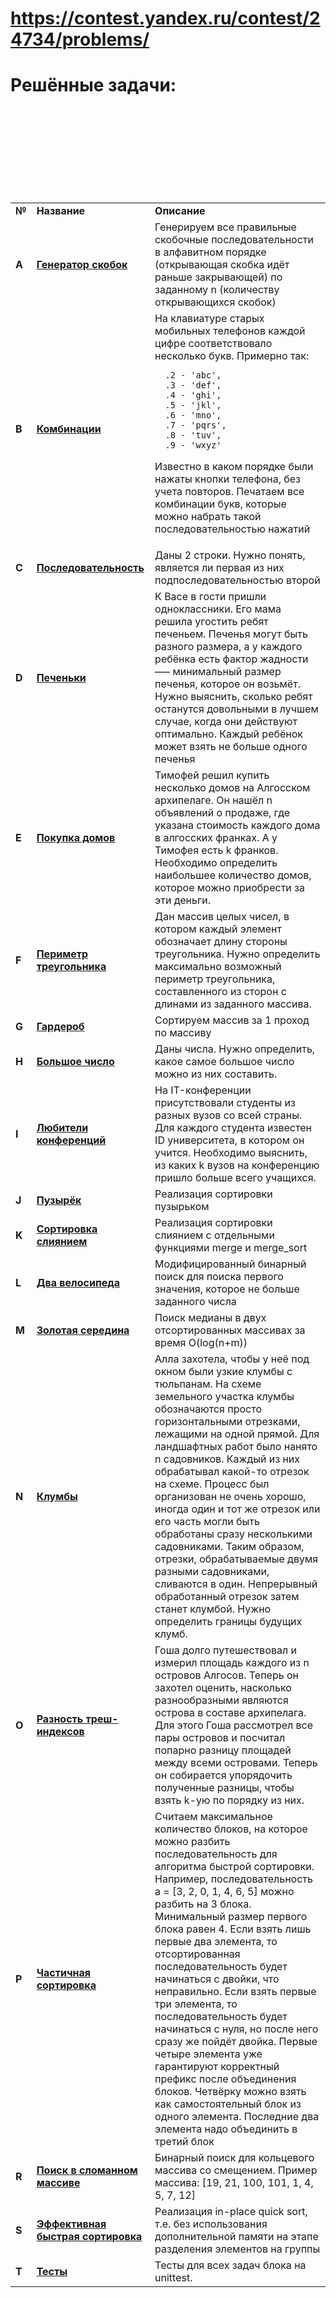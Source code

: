 # https://contest.yandex.ru/contest/24734/problems/
<!DOCTYPE html>
<html>
 <head>
  <meta charset="utf-8">
 </head>
 <body>
  <h1>Решённые задачи:</h1>
   <table>
    <tr>
      <td><b>№</b></td>
      <td><b>Название</b></td>
      <td><b>Описание</b></td>
     </tr>
     <tr>
      <td><b>A</b></td>
      <td><a href="XXX" target="_blank"><b>Генератор скобок</b></a></td>
      <td>Генерируем все правильные скобочные последовательности в алфавитном порядке (открывающая скобка идёт раньше закрывающей) по заданному n (количеству открывающихся скобок)</td>
     </tr>
     <tr>
      <td><b>B</b></td>
      <td><a href="XXX" target="_blank"><b>Комбинации</b></a></td>
      <td>На клавиатуре старых мобильных телефонов каждой цифре соответствовало несколько букв. Примерно так:
  
      .2 - 'abc',
      .3 - 'def',
      .4 - 'ghi',
      .5 - 'jkl',
      .6 - 'mno',
      .7 - 'pqrs',
      .8 - 'tuv',
      .9 - 'wxyz'
  Известно в каком порядке были нажаты кнопки телефона, без учета повторов. Печатаем все комбинации букв, которые можно набрать такой последовательностью нажатий
      </td>
     </tr>
     <tr>
      <td><b>C</b></td>
      <td><a href="XXX" target="_blank"><b>Последовательность</b></a></td>
      <td>Даны 2 строки. Нужно понять, является ли первая из них подпоследовательностью второй</td>
     </tr>
     <tr>
      <td><b>D</b></td>
      <td><a href="XXX" target="_blank"><b>Печеньки</b></a></td>
      <td>К Васе в гости пришли одноклассники. Его мама решила угостить ребят печеньем. Печенья могут быть разного размера, а у каждого ребёнка есть фактор жадности —– минимальный размер печенья, которое он возьмёт. Нужно выяснить, сколько ребят останутся довольными в лучшем случае, когда они действуют оптимально. Каждый ребёнок может взять не больше одного печенья</td>
     </tr>
     <tr>
      <td><b>E</b></td>
      <td><a href="XXX" target="_blank"><b>Покупка домов</b></a></td>
      <td>Тимофей решил купить несколько домов на Алгосском архипелаге. Он нашёл n объявлений о продаже, где указана стоимость каждого дома в алгосских франках. А у Тимофея есть k франков. Необходимо определить наибольшее количество домов, которое можно приобрести за эти деньги.</td>
     </tr>     
     <tr>
      <td><b>F</b></td>
      <td><a href="XXX" target="_blank"><b>Периметр треугольника</b></a></td>
      <td>Дан массив целых чисел, в котором каждый элемент обозначает длину стороны треугольника. Нужно определить максимально возможный периметр треугольника, составленного из сторон с длинами из заданного массива.</td>
     </tr>     
     <tr>
      <td><b>G</b></td>
      <td><a href="XXX" target="_blank"><b>Гардероб</b></a></td>
      <td>Сортируем массив за 1 проход по массиву</td>
     </tr>     
     <tr>
      <td><b>H</b></td>
      <td><a href="XXX" target="_blank"><b>Большое число</b></a></td>
      <td>Даны числа. Нужно определить, какое самое большое число можно из них составить.
      </td>
     </tr>     
     <tr>
      <td><b>I</b></td>
      <td><a href="XXX" target="_blank"><b>Любители конференций</b></a></td>
      <td>На IT-конференции присутствовали студенты из разных вузов со всей страны. Для каждого студента известен ID университета, в котором он учится. Необходимо выяснить, из каких k вузов на конференцию пришло больше всего учащихся.</td>
     </tr>     
     <tr>
      <td><b>J</b></td>
      <td><a href="XXX" target="_blank"><b>Пузырёк</b></a></td>
      <td>Реализация сортировки пузырьком</td>
     </tr><tr>     
     <td><b>K</b></td>
      <td><a href="XXX" target="_blank"><b>Сортировка слиянием</b></a></td>
      <td>Реализация сортировки слиянием с отдельными функциями merge и merge_sort</td>
     </tr>     
     <tr>
      <td><b>L</b></td>
      <td><a href="XXX" target="_blank"><b>Два велосипеда</b></a></td>
      <td>Модифицированный бинарный поиск для поиска первого значения, которое не больше заданного числа</td>
     </tr>     
     <tr>
      <td><b>M</b></td>
      <td><a href="XXX" target="_blank"><b>Золотая середина</b></a></td>
      <td>Поиск медианы в двух отсортированных массивах за время O(log(n+m))</td>
     </tr>
     <tr>
      <td><b>N</b></td>
      <td><a href="XXX" target="_blank"><b>Клумбы</b></a></td>
      <td>Алла захотела, чтобы у неё под окном были узкие клумбы с тюльпанам. На схеме земельного участка клумбы обозначаются просто горизонтальными отрезками, лежащими на одной прямой. Для ландшафтных работ было нанято n садовников. Каждый из них обрабатывал какой-то отрезок на схеме. Процесс был организован не очень хорошо, иногда один и тот же отрезок или его часть могли быть обработаны сразу несколькими садовниками. Таким образом, отрезки, обрабатываемые двумя разными садовниками, сливаются в один. Непрерывный обработанный отрезок затем станет клумбой. Нужно определить границы будущих клумб.</td>
     </tr>
      <tr>
      <td><b>O</b></td>
      <td><a href="XXX" target="_blank"><b>Разность треш-индексов</b></a></td>
      <td>
      Гоша долго путешествовал и измерил площадь каждого из n островов Алгосов. Теперь он захотел оценить, насколько разнообразными являются острова в составе архипелага. Для этого Гоша рассмотрел все пары островов и посчитал попарно разницу площадей между всеми островами. Теперь он собирается упорядочить полученные разницы, чтобы взять k-ую по порядку из них.
      </td>
     </tr>
      <tr>
      <td><b>P</b></td>
      <td><a href="XXX" target="_blank"><b>Частичная сортировка</b></a></td>
      <td>
      Считаем максимальное количество блоков, на которое можно разбить последовательность для алгоритма быстрой сортировки. Например, последовательность a = [3, 2, 0, 1, 4, 6, 5] можно разбить на 3 блока. Минимальный размер первого блока равен 4. Если взять лишь первые два элемента, то отсортированная последовательность будет начинаться с двойки, что неправильно. Если взять первые три элемента, то последовательность будет начинаться с нуля, но после него сразу же пойдёт двойка. Первые четыре элемента уже гарантируют корректный префикс после объединения блоков. Четвёрку можно взять как самостоятельный блок из одного элемента. Последние два элемента надо объединить в третий блок
      </td>
     </tr>
     <tr>
      <td><b>R</b></td>
      <td><a href="XXX" target="_blank"><b>Поиск в сломанном массиве</b></a></td>
      <td>
      Бинарный поиск для кольцевого массива со смещением. Пример массива: [19, 21, 100, 101, 1, 4, 5, 7, 12]
      </td>
     </tr>
     <tr>
      <td><b>S</b></td>
      <td><a href="XXX" target="_blank"><b>Эффективная быстрая сортировка</b></a></td>
      <td>
      Реализация in-place quick sort, т.е. без использования дополнительной памяти на этапе разделения элементов на группы
      </td>
     </tr>
     <tr>
      <td><b>T</b></td>
      <td><a href="XXX" target="_blank"><b>Тесты</b></a></td>
      <td>Тесты для всех задач блока на unittest.</td>
     </tr>
   </table>
 </body>
</html>
